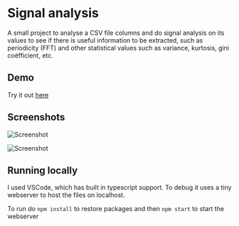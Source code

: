 # Signal analysis
A small project to analyse a CSV file columns and do signal analysis on its values to see if there is useful information to be extracted, such as periodicity (FFT) and other statistical values such as variance, kurtosis, gini coëfficient, etc.

## Demo

Try it out [here](https://drake7707.github.io/signalanalysis/index.html)

## Screenshots

![Screenshot](https://i.imgur.com/RWFPKvs.png])

![Screenshot](https://i.imgur.com/2o65pK8.png])


## Running locally

I used VSCode, which has built in typescript support. To debug it uses a tiny webserver to host the files on localhost. 

To run do `npm install` to restore packages and then `npm start` to start the webserver
